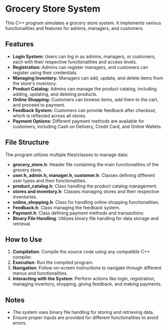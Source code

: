 # Grocery Store System

This C++ program simulates a grocery store system. It implements various functionalities and features for admins, managers, and customers.

## Features

- **Login System:** Users can log in as admins, managers, or customers, each with their respective functionalities and access levels.
- **Registration:** Admins can register managers, and customers can register using their credentials.
- **Managing Inventory:** Managers can add, update, and delete items from the store's inventory.
- **Product Catalog:** Admins can manage the product catalog, including adding, updating, and deleting products.
- **Online Shopping:** Customers can browse items, add them to the cart, and proceed to payment.
- **Feedback System:** Customers can provide feedback after checkout, which is reflected across all stores.
- **Payment Options:** Different payment methods are available for customers, including Cash on Delivery, Credit Card, and Online Wallets.

## File Structure

The program utilizes multiple files/classes to manage data:
- **grocery_store.h**: Header file containing the main functionalities of the grocery store.
- **user.h, admin.h, manager.h, customer.h**: Classes defining different user types and their functionalities.
- **product_catalog.h**: Class handling the product catalog management.
- **stores and inventory.h**: Classes managing stores and their respective inventories.
- **online_shopping.h**: Class for handling online shopping functionalities.
- **Feedback.h**: Class managing the feedback system.
- **Payment.h**: Class defining payment methods and transactions.
- **Binary File Handling**: Utilizes binary file handling for data storage and retrieval.

## How to Use

1. **Compilation**: Compile the source code using any compatible C++ compiler.
2. **Execution**: Run the compiled program.
3. **Navigation**: Follow on-screen instructions to navigate through different menus and functionalities.
4. **Interacting with the System**: Perform actions like login, registration, managing inventory, shopping, giving feedback, and making payments.

## Notes

- The system uses binary file handling for storing and retrieving data.
- Ensure proper inputs are provided for different functionalities to avoid errors.
